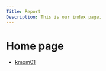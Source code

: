 ```yaml
---
Title: Report
Description: This is our index page.
---
```


Home page
==========================

* [kmom01](report/kmom01)
